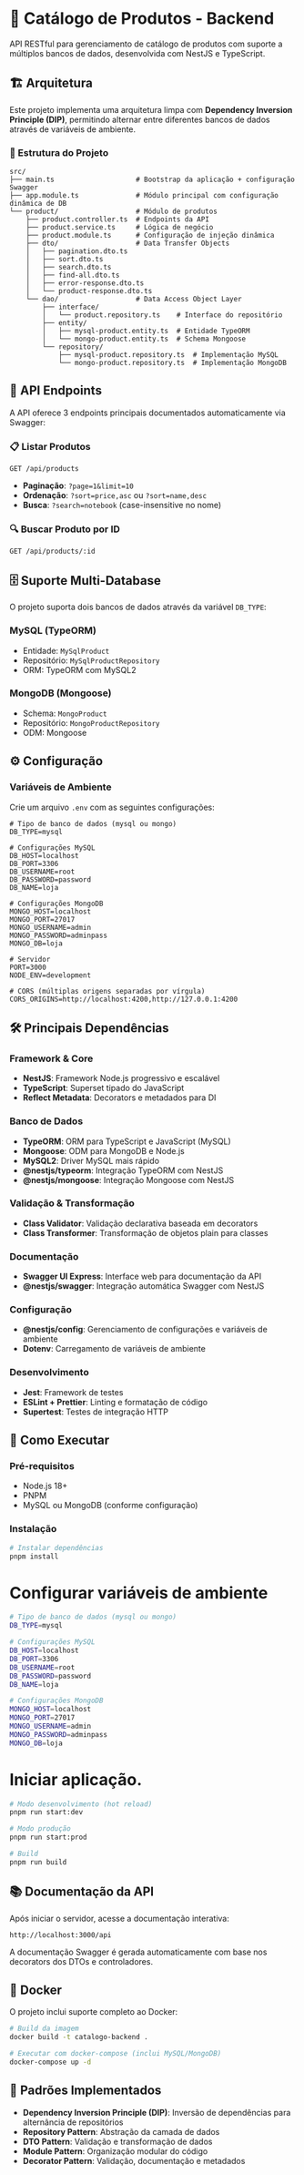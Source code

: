 # 🛒 Catálogo de Produtos - Backend

API RESTful para gerenciamento de catálogo de produtos com suporte a múltiplos bancos de dados, desenvolvida com NestJS e TypeScript.

## 🏗️ Arquitetura

Este projeto implementa uma arquitetura limpa com **Dependency Inversion Principle (DIP)**, permitindo alternar entre diferentes bancos de dados através de variáveis de ambiente.

### 📁 Estrutura do Projeto

```
src/
├── main.ts                    # Bootstrap da aplicação + configuração Swagger
├── app.module.ts              # Módulo principal com configuração dinâmica de DB
└── product/                   # Módulo de produtos
    ├── product.controller.ts  # Endpoints da API
    ├── product.service.ts     # Lógica de negócio
    ├── product.module.ts      # Configuração de injeção dinâmica
    ├── dto/                   # Data Transfer Objects
    │   ├── pagination.dto.ts
    │   ├── sort.dto.ts
    │   ├── search.dto.ts
    │   ├── find-all.dto.ts
    │   ├── error-response.dto.ts
    │   └── product-response.dto.ts
    └── dao/                   # Data Access Object Layer
        ├── interface/
        │   └── product.repository.ts    # Interface do repositório
        ├── entity/
        │   ├── mysql-product.entity.ts  # Entidade TypeORM
        │   └── mongo-product.entity.ts  # Schema Mongoose
        └── repository/
            ├── mysql-product.repository.ts  # Implementação MySQL
            └── mongo-product.repository.ts  # Implementação MongoDB
```

## 🚀 API Endpoints

A API oferece 3 endpoints principais documentados automaticamente via Swagger:

### 📋 Listar Produtos
```http
GET /api/products
```
- **Paginação**: `?page=1&limit=10`
- **Ordenação**: `?sort=price,asc` ou `?sort=name,desc`
- **Busca**: `?search=notebook` (case-insensitive no nome)

### 🔍 Buscar Produto por ID
```http
GET /api/products/:id
```

## 🗄️ Suporte Multi-Database

O projeto suporta dois bancos de dados através da variável `DB_TYPE`:

### MySQL (TypeORM)
- Entidade: `MySqlProduct`
- Repositório: `MySqlProductRepository`
- ORM: TypeORM com MySQL2

### MongoDB (Mongoose)
- Schema: `MongoProduct`
- Repositório: `MongoProductRepository`
- ODM: Mongoose

## ⚙️ Configuração

### Variáveis de Ambiente

Crie um arquivo `.env` com as seguintes configurações:

```env
# Tipo de banco de dados (mysql ou mongo)
DB_TYPE=mysql

# Configurações MySQL
DB_HOST=localhost
DB_PORT=3306
DB_USERNAME=root
DB_PASSWORD=password
DB_NAME=loja

# Configurações MongoDB
MONGO_HOST=localhost
MONGO_PORT=27017
MONGO_USERNAME=admin
MONGO_PASSWORD=adminpass
MONGO_DB=loja

# Servidor
PORT=3000
NODE_ENV=development

# CORS (múltiplas origens separadas por vírgula)
CORS_ORIGINS=http://localhost:4200,http://127.0.0.1:4200
```

## 🛠️ Principais Dependências

### Framework & Core
- **NestJS**: Framework Node.js progressivo e escalável
- **TypeScript**: Superset tipado do JavaScript
- **Reflect Metadata**: Decorators e metadados para DI

### Banco de Dados
- **TypeORM**: ORM para TypeScript e JavaScript (MySQL)
- **Mongoose**: ODM para MongoDB e Node.js
- **MySQL2**: Driver MySQL mais rápido
- **@nestjs/typeorm**: Integração TypeORM com NestJS
- **@nestjs/mongoose**: Integração Mongoose com NestJS

### Validação & Transformação
- **Class Validator**: Validação declarativa baseada em decorators
- **Class Transformer**: Transformação de objetos plain para classes

### Documentação
- **Swagger UI Express**: Interface web para documentação da API
- **@nestjs/swagger**: Integração automática Swagger com NestJS

### Configuração
- **@nestjs/config**: Gerenciamento de configurações e variáveis de ambiente
- **Dotenv**: Carregamento de variáveis de ambiente

### Desenvolvimento
- **Jest**: Framework de testes
- **ESLint + Prettier**: Linting e formatação de código
- **Supertest**: Testes de integração HTTP

## 🏃 Como Executar

### Pré-requisitos
- Node.js 18+
- PNPM
- MySQL ou MongoDB (conforme configuração)

### Instalação
```bash
# Instalar dependências
pnpm install
```

# Configurar variáveis de ambiente

```bash
# Tipo de banco de dados (mysql ou mongo)
DB_TYPE=mysql

# Configurações MySQL
DB_HOST=localhost
DB_PORT=3306
DB_USERNAME=root
DB_PASSWORD=password
DB_NAME=loja

# Configurações MongoDB
MONGO_HOST=localhost
MONGO_PORT=27017
MONGO_USERNAME=admin
MONGO_PASSWORD=adminpass
MONGO_DB=loja
```

# Iniciar aplicação.
```bash
# Modo desenvolvimento (hot reload)
pnpm run start:dev

# Modo produção
pnpm run start:prod

# Build
pnpm run build
```

## 📚 Documentação da API

Após iniciar o servidor, acesse a documentação interativa:

```
http://localhost:3000/api
```

A documentação Swagger é gerada automaticamente com base nos decorators dos DTOs e controladores.

## 🐳 Docker

O projeto inclui suporte completo ao Docker:

```bash
# Build da imagem
docker build -t catalogo-backend .

# Executar com docker-compose (inclui MySQL/MongoDB)
docker-compose up -d
```

## 🎯 Padrões Implementados

- **Dependency Inversion Principle (DIP)**: Inversão de dependências para alternância de repositórios
- **Repository Pattern**: Abstração da camada de dados
- **DTO Pattern**: Validação e transformação de dados
- **Module Pattern**: Organização modular do código
- **Decorator Pattern**: Validação, documentação e metadados